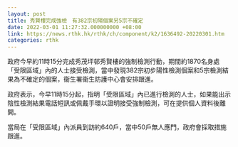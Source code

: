 ```yaml
---
layout: post
title: 秀賢樓完成強檢　有382宗初陽個案另5宗不確定
date: 2022-03-01 11:27:32.000000000 +08:00
link: https://news.rthk.hk/rthk/ch/component/k2/1636492-20220301.htm
categories: rthk
---
```


政府今早約11時15分完成秀茂坪邨秀賢樓的強制檢測行動，期間約1870名身處「受限區域」內的人士接受檢測，當中發現382宗初步陽性檢測個案和5宗檢測結果為不確定的個案，衞生署衞生防護中心會安排跟進。

政府表示，今早11時15分起，指明「受限區域」內已進行檢測的人士，如果能出示陰性檢測結果電話短訊或佩戴手環以證明接受強制檢測，可在提供個人資料後離開。

當局在「受限區域」內派員到訪約640戶，當中50戶無人應門，政府會採取措施跟進。
